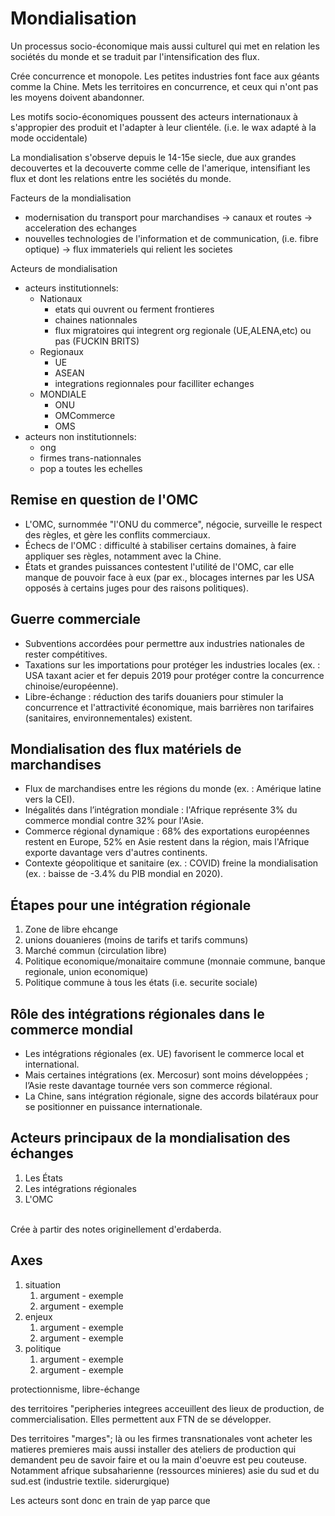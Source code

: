 # Mondialisation

Un processus socio-économique mais aussi culturel qui met en relation les sociétés du monde et se traduit par l'intensification des flux.

Crée concurrence et monopole. Les petites industries font face aux géants comme la Chine. Mets les territoires en concurrence, et ceux qui n'ont pas les moyens doivent abandonner.

Les motifs socio-économiques poussent des acteurs internationaux à s'appropier des produit et l'adapter à leur clientéle. (i.e. le wax adapté à la mode occidentale)

La mondialisation s'observe depuis le 14-15e siecle, due aux grandes decouvertes et la decouverte comme celle de l'amerique, intensifiant les flux et dont les relations entre les sociétés du monde.

Facteurs de la mondialisation
- modernisation du transport pour marchandises -> canaux et routes -> acceleration des echanges
- nouvelles technologies de l'information et de communication, (i.e. fibre optique) -> flux immateriels qui relient les societes

Acteurs de mondialisation
- acteurs institutionnels: 
  - Nationaux
    - etats qui ouvrent ou ferment frontieres
    - chaines nationnales
    - flux migratoires qui integrent org regionale (UE,ALENA,etc) ou pas (FUCKIN BRITS) 
  - Regionaux
    - UE
    - ASEAN
    - integrations regionnales pour facilliter echanges
  - MONDIALE
    - ONU
    - OMCommerce
    - OMS
- acteurs non institutionnels:
    - ong
    - firmes trans-nationnales
    - pop a toutes les echelles


## Remise en question de l'OMC
- L'OMC, surnommée "l'ONU du commerce", négocie, surveille le respect des règles, et gère les conflits commerciaux.
- Échecs de l'OMC : difficulté à stabiliser certains domaines, à faire appliquer ses règles, notamment avec la Chine.
- États et grandes puissances contestent l'utilité de l'OMC, car elle manque de pouvoir face à eux (par ex., blocages internes par les USA opposés à certains juges pour des raisons politiques).

## Guerre commerciale
- Subventions accordées pour permettre aux industries nationales de rester compétitives.
- Taxations sur les importations pour protéger les industries locales (ex. : USA taxant acier et fer depuis 2019 pour protéger contre la concurrence chinoise/européenne).
- Libre-échange : réduction des tarifs douaniers pour stimuler la concurrence et l'attractivité économique, mais barrières non tarifaires (sanitaires, environnementales) existent.

## Mondialisation des flux matériels de marchandises
- Flux de marchandises entre les régions du monde (ex. : Amérique latine vers la CEI).
- Inégalités dans l’intégration mondiale : l'Afrique représente 3% du commerce mondial contre 32% pour l'Asie.
- Commerce régional dynamique : 68% des exportations européennes restent en Europe, 52% en Asie restent dans la région, mais l'Afrique exporte davantage vers d'autres continents.
- Contexte géopolitique et sanitaire (ex. : COVID) freine la mondialisation (ex. : baisse de -3.4% du PIB mondial en 2020).

## Étapes pour une intégration régionale
1. Zone de libre ehcange
2. unions douanieres (moins de tarifs et tarifs communs)
3. Marché commun (circulation libre)
4. Politique economique/monaitaire commune (monnaie commune, banque regionale, union economique)
5. Politique commune à tous les états (i.e. securite sociale)

## Rôle des intégrations régionales dans le commerce mondial
- Les intégrations régionales (ex. UE) favorisent le commerce local et international.
- Mais certaines intégrations (ex. Mercosur) sont moins développées ; l’Asie reste davantage tournée vers son commerce régional.
- La Chine, sans intégration régionale, signe des accords bilatéraux pour se positionner en puissance internationale.

## Acteurs principaux de la mondialisation des échanges
1. Les États
2. Les intégrations régionales
3. L'OMC

<br>
Crée à partir des notes originellement d'erdaberda.

## Axes

1. situation
   1. argument - exemple
   2. argument - exemple
2. enjeux
   1. argument - exemple
   2. argument - exemple
3. politique
   1. argument - exemple
   2. argument - exemple

protectionnisme, libre-échange


des territoires "peripheries integrees acceuillent des lieux de production, de commercialisation. Elles permettent aux FTN de se développer.

Des territoires "marges"; là ou les firmes transnationales vont acheter les matieres premieres mais aussi installer des ateliers de production qui demandent peu de savoir faire et ou la main d'oeuvre est peu couteuse. Notamment afrique subsaharienne (ressources minieres) asie du sud et du sud.est (industrie textile. siderurgique)

Les acteurs sont donc en train de yap parce que